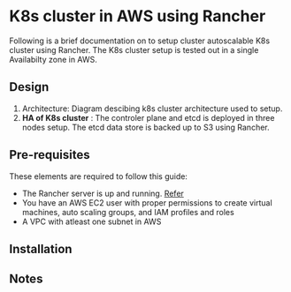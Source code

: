# K8s cluster in AWS using Rancher
Following is a brief documentation on to setup cluster autoscalable K8s cluster using Rancher.
The K8s cluster setup is tested out in a single Availabilty zone in AWS. 

## Design
1. Architecture: Diagram descibing k8s cluster architecture used to setup.
2. **HA of K8s cluster** : The controler plane and etcd is deployed in three nodes setup. The etcd data store is backed up to S3 using Rancher.
## Pre-requisites
These elements are required to follow this guide:
- The Rancher server is up and running. [Refer](../../README.md)
- You have an AWS EC2 user with proper permissions to create virtual machines, auto scaling groups, and IAM profiles and roles
- A VPC with atleast one subnet in AWS

## Installation


## Notes